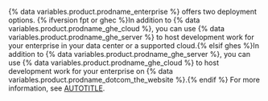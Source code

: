 {% data variables.product.prodname_enterprise %} offers two deployment options. {% ifversion fpt or ghec %}In addition to {% data variables.product.prodname_ghe_cloud %}, you can use {% data variables.product.prodname_ghe_server %} to host development work for your enterprise in your data center or a supported cloud.{% elsif ghes %}In addition to {% data variables.product.prodname_ghe_server %}, you can use {% data variables.product.prodname_ghe_cloud %} to host development work for your enterprise on {% data variables.product.prodname_dotcom_the_website %}.{% endif %} For more information, see [AUTOTITLE](/get-started/learning-about-github/githubs-plans#github-enterprise).

